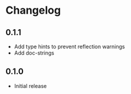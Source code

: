 # Changelog

## 0.1.1

  - Add type hints to prevent reflection warnings
  - Add doc-strings

## 0.1.0

  - Initial release